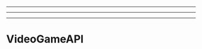 -------------------------------------------------------------------
----------------------------------------------------------------------------------------------------
-------------------------------------------------------
# VideoGameAPI
